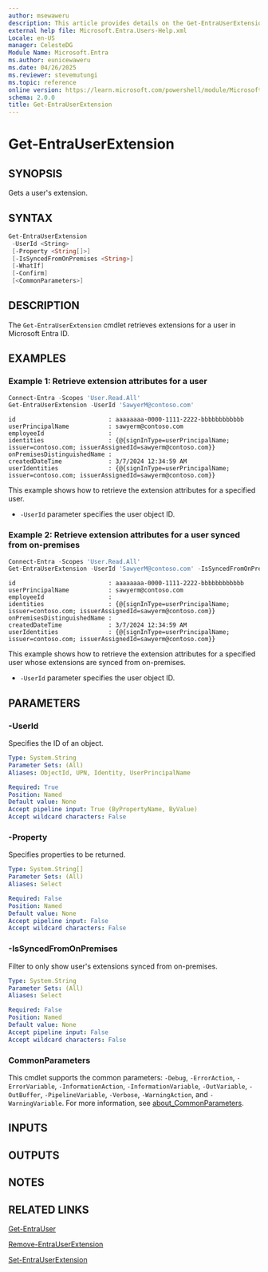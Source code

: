 ```yaml
---
author: msewaweru
description: This article provides details on the Get-EntraUserExtension command.
external help file: Microsoft.Entra.Users-Help.xml
Locale: en-US
manager: CelesteDG
Module Name: Microsoft.Entra
ms.author: eunicewaweru
ms.date: 04/26/2025
ms.reviewer: stevemutungi
ms.topic: reference
online version: https://learn.microsoft.com/powershell/module/Microsoft.Entra/Get-EntraUserExtension
schema: 2.0.0
title: Get-EntraUserExtension
---
```


# Get-EntraUserExtension

## SYNOPSIS

Gets a user's extension.

## SYNTAX

```powershell
Get-EntraUserExtension
 -UserId <String>
 [-Property <String[]>]
 [-IsSyncedFromOnPremises <String>]
 [-WhatIf]
 [-Confirm]
 [<CommonParameters>]
```

## DESCRIPTION

The `Get-EntraUserExtension` cmdlet retrieves extensions for a user in Microsoft Entra ID.

## EXAMPLES

### Example 1: Retrieve extension attributes for a user

```powershell
Connect-Entra -Scopes 'User.Read.All'
Get-EntraUserExtension -UserId 'SawyerM@contoso.com'
```

```Output
id                          : aaaaaaaa-0000-1111-2222-bbbbbbbbbbbb
userPrincipalName           : sawyerm@contoso.com
employeeId                  :
identities                  : {@{signInType=userPrincipalName; issuer=contoso.com; issuerAssignedId=sawyerm@contoso.com}}
onPremisesDistinguishedName :
createdDateTime             : 3/7/2024 12:34:59 AM
userIdentities              : {@{signInType=userPrincipalName; issuer=contoso.com; issuerAssignedId=sawyerm@contoso.com}}
```

This example shows how to retrieve the extension attributes for a specified user.

- `-UserId` parameter specifies the user object ID.

### Example 2: Retrieve extension attributes for a user synced from on-premises

```powershell
Connect-Entra -Scopes 'User.Read.All'
Get-EntraUserExtension -UserId 'SawyerM@contoso.com' -IsSyncedFromOnPremises $true
```

```Output
id                          : aaaaaaaa-0000-1111-2222-bbbbbbbbbbbb
userPrincipalName           : sawyerm@contoso.com
employeeId                  :
identities                  : {@{signInType=userPrincipalName; issuer=contoso.com; issuerAssignedId=sawyerm@contoso.com}}
onPremisesDistinguishedName :
createdDateTime             : 3/7/2024 12:34:59 AM
userIdentities              : {@{signInType=userPrincipalName; issuer=contoso.com; issuerAssignedId=sawyerm@contoso.com}}
```

This example shows how to retrieve the extension attributes for a specified user whose extensions are synced from on-premises.

- `-UserId` parameter specifies the user object ID.

## PARAMETERS

### -UserId

Specifies the ID of an object.

```yaml
Type: System.String
Parameter Sets: (All)
Aliases: ObjectId, UPN, Identity, UserPrincipalName

Required: True
Position: Named
Default value: None
Accept pipeline input: True (ByPropertyName, ByValue)
Accept wildcard characters: False
```

### -Property

Specifies properties to be returned.

```yaml
Type: System.String[]
Parameter Sets: (All)
Aliases: Select

Required: False
Position: Named
Default value: None
Accept pipeline input: False
Accept wildcard characters: False
```

### -IsSyncedFromOnPremises

Filter to only show user's extensions synced from on-premises.

```yaml
Type: System.String
Parameter Sets: (All)
Aliases: Select

Required: False
Position: Named
Default value: None
Accept pipeline input: False
Accept wildcard characters: False
```

### CommonParameters

This cmdlet supports the common parameters: `-Debug`, `-ErrorAction`, `-ErrorVariable`, `-InformationAction`, `-InformationVariable`, `-OutVariable`, `-OutBuffer`, `-PipelineVariable`, `-Verbose`, `-WarningAction`, and `-WarningVariable`. For more information, see [about_CommonParameters](https://go.microsoft.com/fwlink/?LinkID=113216).

## INPUTS

## OUTPUTS

## NOTES

## RELATED LINKS

[Get-EntraUser](Get-EntraUser.md)

[Remove-EntraUserExtension](Remove-EntraUserExtension.md)

[Set-EntraUserExtension](Set-EntraUserExtension.md)
